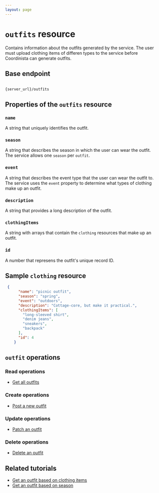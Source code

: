 ```yaml
---
layout: page
---
```


# `outfits` resource

Contains information about the outfits generated by the service. The user must upload clothing items of differen types to the service before Coordinista can generate outfits.

## Base endpoint

```shell

{server_url}/outfits
```

## Properties of the `outfits` resource

### `name`

A string that uniquely identifies the outfit.

### `season`

A string that describes the season in which the user can wear the outfit. The service allows one `season` per `outfit`.

### `event`

A string that describes the event type that the user can wear the outfit to. The service uses the `event` property to determine what types of clothing make up an outfit.

### `description`

A string that provides a long description of the outfit.

### `clothingItems`

A string with arrays that contain the `clothing` resources that make up an outfit.

### `id`

A number that represens the outfit's unique record ID.

## Sample `clothing` resource

``` json
 {
      "name": "picnic outfit",
      "season": "spring",
      "event": "outdoors",
      "description": "Cottage-core, but make it practical.",
      "clothingItems": [
        "long-sleeved shirt",
        "denim jeans",
        "sneakers",
        "backpack"
      ],
      "id": 4
    }
```

## `outfit` operations

### Read operations

* [Get all outfits](outfits-get-all-outfits.md)

### Create operations

* [Post a new outfit](outfits-post-a-new-outfit.md)

### Update operations

* [Patch an outfit](outfits-patch-an-outfit-by-id.md)

### Delete operations

* [Delete an outfit](outfits-delete-an-outfit.md)

## Related tutorials

* [Get an outfit based on clothing items](../tutorials/outfits-get-outfit-based-on-clothing-item.md)
* [Get an outfit based on season](../tutorials/outfits-get-all-outfits-by-season.md)
